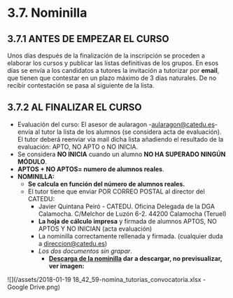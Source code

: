 
# 3.7. Nominilla

## 3.7.1 ANTES DE EMPEZAR EL CURSO

Unos días después de la finalización de la inscripción se proceden a elaborar los cursos y publicar las listas definitivas de los grupos. En esos días se envía a los candidatos a tutores la invitación a tutorizar por **email**, que tienen que contestar en un plazo máximo de 3 días naturales. De no recibir contestación se pasa al siguiente de la lista.

## 3.7.2 AL FINALIZAR EL CURSO

* Evaluación del curso: El asesor de aularagon -[aularagon@catedu.es](mailto:aularagon@catedu.es)- envía al tutor la lista de los alumnos (se considera acta de evaluación). El tutor deberá reenviar via mail dicha lista añadiendo el resultado de la evaluación: APTO, NO APTO o NO INICIA.
* Se considera **NO INICIA** cuando un alumno **NO HA SUPERADO NINGÚN MÓDULO**.
* **APTOS + NO APTOS= numero de alumnos reales**.
* **NOMINILLA:**
    * **Se calcula en función del número de alumnos reales.**
    * El tutor tiene que enviar POR CORREO POSTAL al director del CATEDU:
        * Javier Quintana Peiró - CATEDU. Oficina Delegada de la DGA Calamocha. C/Melchor de Luzón 6-2. 44200 Calamocha (Teruel)
        * **La hoja de cálculo impresa** y firmada de alumnos APTOS, NO APTOS Y NO INICIAN (acta evaluación)        
        * La nominilla correctamente rellenada y firmada. (cualquier duda a [direccion@catedu.es](mailto:direccion@catedu.es))
        * _Los dos documentos sin grapar_.
            * **[Descarga de la nominilla](https://drive.google.com/file/d/0B8DUIrelUGyeeDI1Y2dNdmQ2SkU/view?usp=sharing) dar a descargar, no previsualizar, ver imagen:**

![](/assets/2018-01-19 18_42_59-nomina_tutorias_convocatoria.xlsx - Google Drive.png)
